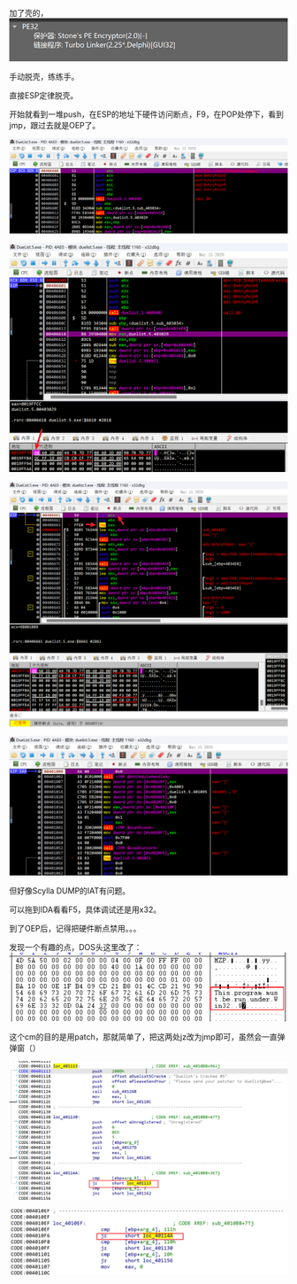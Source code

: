 加了壳的，![image-20241115162041427](./wp/images/image-20241115162041427.png)

手动脱壳，练练手。



直接ESP定律脱壳。

开始就看到一堆push，在ESP的地址下硬件访问断点，F9，在POP处停下，看到jmp，跟过去就是OEP了。

![image-20241115162319467](./wp/images/image-20241115162319467.png)

![image-20241115162341999](./wp/images/image-20241115162341999.png)

![image-20241115162358373](./wp/images/image-20241115162358373.png)

![image-20241115162407071](./wp/images/image-20241115162407071.png)



但好像Scylla DUMP的IAT有问题。

可以拖到IDA看看F5，具体调试还是用x32。



到了OEP后，记得把硬件断点禁用。。。



发现一个有趣的点，DOS头这里改了：![image-20241115164418527](./wp/images/image-20241115164418527.png)





这个cm的目的是用patch，那就简单了，把这两处jz改为jmp即可，虽然会一直弹弹窗（）

![image-20241115170102014](./wp/images/image-20241115170102014.png)

![image-20241115170113657](./wp/images/image-20241115170113657.png)